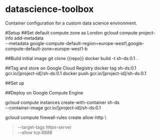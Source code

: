 # datascience-toolbox
Container configuration for a custom data science environment.


#Setup
##Set default compute zone as London
gcloud compute project-info add-metadata \
    --metadata google-compute-default-region=europe-west1,google-compute-default-zone=europe-west1-b

##Build initial image
git clone {{repo}}
docker build -t sh-ds:0.1 .

##Tag and store on Google Cloud Registry
docker tag sh-ds:0.1 gcr.io/[project-id]/sh-ds:0.1
docker push gcr.io/[project-id]/sh-ds:0.1

##Set up 


##Deploy on Google Compute Engine

gcloud compute instances create-with-container sh-ds \
     --container-image gcr.io/[project-id]/sh-ds:0.1

gcloud compute firewall-rules create allow-http \
> --target-tags https-server \
> --allow tcp:8888

